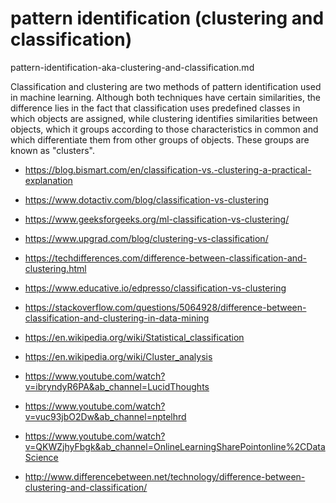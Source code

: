 # pattern identification (clustering and classification)

pattern-identification-aka-clustering-and-classification.md

Classification and clustering are two methods of pattern identification used in machine learning. 
Although both techniques have certain similarities, the difference lies in the fact that classification 
uses predefined classes in which objects are assigned, while clustering identifies similarities between 
objects, which it groups according to those characteristics in common and which differentiate them from 
other groups of objects. These groups are known as "clusters".


*   https://blog.bismart.com/en/classification-vs.-clustering-a-practical-explanation

*   https://www.dotactiv.com/blog/classification-vs-clustering

*   https://www.geeksforgeeks.org/ml-classification-vs-clustering/


*   https://www.upgrad.com/blog/clustering-vs-classification/

*   https://techdifferences.com/difference-between-classification-and-clustering.html

*   https://www.educative.io/edpresso/classification-vs-clustering


*   https://stackoverflow.com/questions/5064928/difference-between-classification-and-clustering-in-data-mining

*   https://en.wikipedia.org/wiki/Statistical_classification

*   https://en.wikipedia.org/wiki/Cluster_analysis

*   https://www.youtube.com/watch?v=ibryndyR6PA&ab_channel=LucidThoughts

*   https://www.youtube.com/watch?v=vuc93jbO2Dw&ab_channel=nptelhrd

*   https://www.youtube.com/watch?v=QKWZjhyFbgk&ab_channel=OnlineLearningSharePointonline%2CDataScience

*   http://www.differencebetween.net/technology/difference-between-clustering-and-classification/

